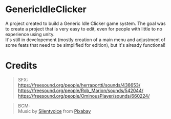 # GenericIdleClicker
A project created to build a Generic Idle Clicker game system. The goal was to create a project that is very easy to edit, even for people with little to no experience using unity. <br>
It's still in developement (mostly creation of a main menu and adjustment of some feats that need to be simplified for edition), but it's already functional!

# Credits
>SFX:<br>
https://freesound.org/people/herraportti/sounds/436653/<br>
https://freesound.org/people/Rob_Marion/sounds/542044/<br>
https://freesound.org/people/OminousPlayer/sounds/660224/<br>

>BGM:<br>
Music by <a href="https://pixabay.com/users/silentvoice-851364/?utm_source=link-attribution&utm_medium=referral&utm_campaign=music&utm_content=252638">Silentvoice</a> from <a href="https://pixabay.com//?utm_source=link-attribution&utm_medium=referral&utm_campaign=music&utm_content=252638">Pixabay</a>
